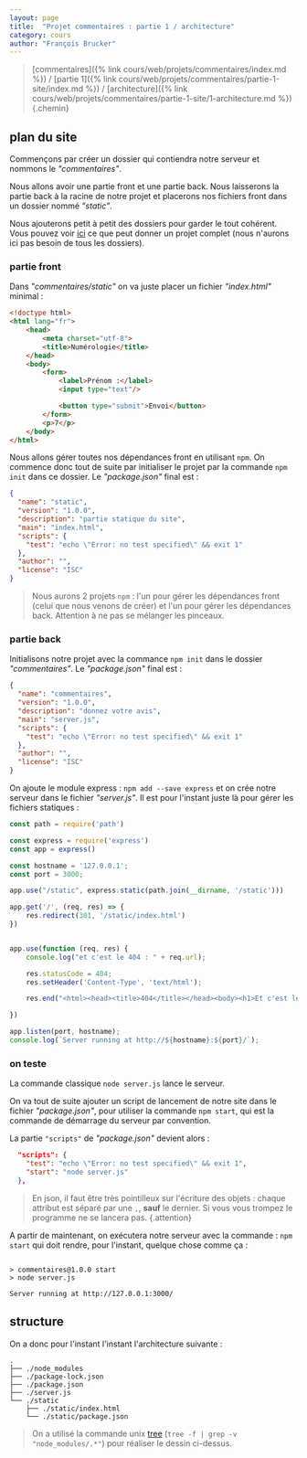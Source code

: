 ```yaml
---
layout: page
title:  "Projet commentaires : partie 1 / architecture"
category: cours
author: "François Brucker"
---
```


> [commentaires]({% link cours/web/projets/commentaires/index.md %}) / [partie 1]({% link cours/web/projets/commentaires/partie-1-site/index.md %}) / [architecture]({% link cours/web/projets/commentaires/partie-1-site/1-architecture.md %})
{.chemin}

## plan du site

Commençons par créer un dossier qui contiendra notre serveur et nommons le *"commentaires"*.

Nous allons avoir une partie front et une partie back. Nous laisserons la partie back à la racine de notre projet et placerons nos fichiers front dans un dossier nommé *"static"*.

Nous ajouterons petit à petit des dossiers pour garder le tout cohérent. Vous pouvez voir [ici](https://blog.logrocket.com/the-perfect-architecture-flow-for-your-next-node-js-project/) ce que peut donner un projet complet (nous n'aurons ici pas besoin de tous les dossiers).

### partie front

Dans *"commentaires/static"* on va juste placer un fichier *"index.html"* minimal :

```html
<!doctype html>
<html lang="fr">
    <head>
        <meta charset="utf-8">
        <title>Numérologie</title>
    </head>
    <body>
        <form>
            <label>Prénom :</label>
            <input type="text"/>

            <button type="submit">Envoi</button>
        </form>
        <p>7</p>
    </body>
</html>
```

Nous allons gérer toutes nos dépendances front en utilisant `npm`. On commence donc tout de suite par initialiser le projet par la commande `npm init` dans ce dossier. Le *"package.json"* final est :

```json
{
  "name": "static",
  "version": "1.0.0",
  "description": "partie statique du site",
  "main": "index.html",
  "scripts": {
    "test": "echo \"Error: no test specified\" && exit 1"
  },
  "author": "",
  "license": "ISC"
}
```

> Nous aurons 2 projets `npm` : l'un pour gérer les dépendances front (celui que nous venons de créer) et l'un pour gérer les dépendances back. Attention à ne pas se mélanger les pinceaux.

### partie back

Initialisons notre projet avec la commance `npm init` dans le dossier *"commentaires"*. Le *"package.json"* final est :

```json
{
  "name": "commentaires",
  "version": "1.0.0",
  "description": "donnez votre avis",
  "main": "server.js",
  "scripts": {
    "test": "echo \"Error: no test specified\" && exit 1"
  },
  "author": "",
  "license": "ISC"
}
```

On ajoute le module express : `npm add --save express` et on crée notre serveur dans le fichier *"server.js"*. Il est pour l'instant juste là pour gérer les fichiers statiques :

```js
const path = require('path')

const express = require('express')
const app = express()

const hostname = '127.0.0.1';
const port = 3000;

app.use("/static", express.static(path.join(__dirname, '/static')))

app.get('/', (req, res) => {
    res.redirect(301, '/static/index.html')
})


app.use(function (req, res) {
    console.log("et c'est le 404 : " + req.url);

    res.statusCode = 404;
    res.setHeader('Content-Type', 'text/html');

    res.end("<html><head><title>404</title></head><body><h1>Et c'est le 404.</h1><p> ressource non trouvée</p></body></html>");

})

app.listen(port, hostname);
console.log(`Server running at http://${hostname}:${port}/`);
```

### on teste

La commande classique `node server.js` lance le serveur.

On va tout de suite ajouter un script de lancement de notre site dans le fichier *"package.json"*, pour utiliser la commande `npm start`, qui est la commande de démarrage du serveur par convention.

La partie `"scripts"` de *"package.json"* devient alors :

```json
  "scripts": {
    "test": "echo \"Error: no test specified\" && exit 1",
    "start": "node server.js"
  },
```

> En json, il faut être très pointilleux sur l'écriture des objets : chaque attribut est séparé par une `,`, **sauf** le dernier. Si vous vous trompez le programme ne se lancera pas.
{.attention}

A partir de maintenant, on exécutera notre serveur avec la commande : `npm start` qui doit rendre, pour l'instant, quelque chose comme ça :

```text

> commentaires@1.0.0 start
> node server.js

Server running at http://127.0.0.1:3000/

```

## structure

On a donc pour l'instant l'instant l'architecture suivante :

```text
.
├── ./node_modules
├── ./package-lock.json
├── ./package.json
├── ./server.js
└── ./static
    ├── ./static/index.html
    └── ./static/package.json
```

> On a utilisé la commande unix [tree](https://linux.die.net/man/1/tree) (`tree -f | grep -v "node_modules/.*"`) pour réaliser le dessin ci-dessus.
